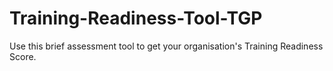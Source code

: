 # Training-Readiness-Tool-TGP
Use this brief assessment tool to get your organisation's Training Readiness Score.
